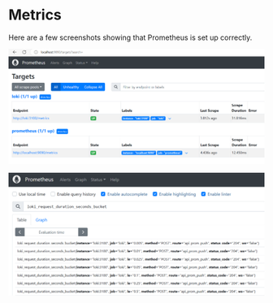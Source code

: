 # Metrics

Here are a few screenshots showing that Prometheus is set up correctly.

![](./screenshots/prometheus.png)

![](./screenshots/prometheus_graph.png)
